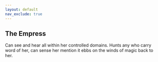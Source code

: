 ```yaml
---
layout: default
nav_exclude: true
---
```

## The Empress
Can see and hear all within her controlled domains.
Hunts any who carry word of her, can sense her mention it ebbs on the winds of magic back to her.
